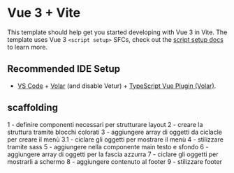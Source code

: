 # Vue 3 + Vite

This template should help get you started developing with Vue 3 in Vite. The template uses Vue 3 `<script setup>` SFCs, check out the [script setup docs](https://v3.vuejs.org/api/sfc-script-setup.html#sfc-script-setup) to learn more.

## Recommended IDE Setup

- [VS Code](https://code.visualstudio.com/) + [Volar](https://marketplace.visualstudio.com/items?itemName=Vue.volar) (and disable Vetur) + [TypeScript Vue Plugin (Volar)](https://marketplace.visualstudio.com/items?itemName=Vue.vscode-typescript-vue-plugin).

## scaffolding
1 - definire componenti necessari per strutturare layout
2 - creare la struttura tramite blocchi colorati
3 - aggiungere array di oggetti da ciclacle per creare il menù
3.1 - ciclare gli oggetti per mostrare il menù
4 - stilizzare tramite sass
5 - aggiungere nella componente main testo e sfondo
6 - aggiungere array di oggetti per la fascia azzurra
7 - ciclare gli oggetti per mostrarli a schermo
8 - aggiungere contenuto al footer
9 - stilizzare footer